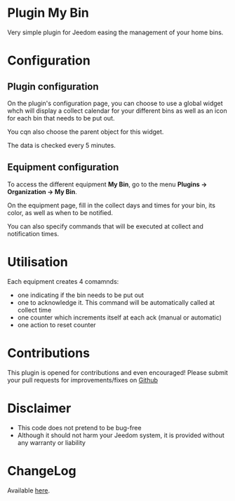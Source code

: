 # Plugin My Bin

Very simple plugin for Jeedom easing the management of your home bins.

# Configuration

## Plugin configuration

On the plugin's configuration page, you can choose to use a global widget whch will display a collect calendar for your different bins as well as an icon for each bin that needs to be put out.

You cqn also choose the parent object for this widget.

The data is checked every 5 minutes.

## Equipment configuration

To access the different equipment **My Bin**, go to the menu **Plugins → Organization → My Bin**.

On the equipment page, fill in the collect days and times for your bin, its color, as well as when to be notified.

You can also specify commands that will be executed at collect and notification times.

# Utilisation

Each equipment creates 4 comamnds:
- one indicating if the bin needs to be put out
- one to acknowledge it. This command will be automatically called at collect time
- one counter which increments itself at each ack (manual or automatic)
- one action to reset counter

# Contributions

This plugin is opened for contributions and even encouraged! Please submit your pull requests for improvements/fixes on <a href="https://github.com/hugoKs3/plugin-mybin" target="_blank">Github</a>

# Disclaimer

-   This code does not pretend to be bug-free
-   Although it should not harm your Jeedom system, it is provided without any warranty or liability

# ChangeLog
Available [here](./changelog.html).
